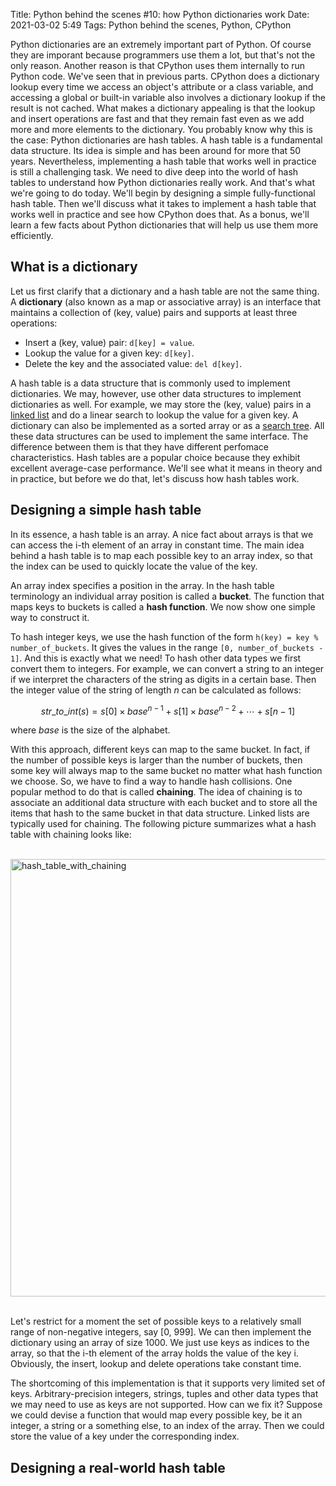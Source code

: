 Title: Python behind the scenes #10: how Python dictionaries work
Date: 2021-03-02 5:49
Tags: Python behind the scenes, Python, CPython

Python dictionaries are an extremely important part of Python. Of course they are imporant because programmers use them a lot, but that's not the only reason. Another reason is that CPython uses them internally to run Python code. We've seen that in previous parts. CPython does a dictionary lookup every time we access an object's attribute or a class variable, and accessing a global or built-in variable also involves a dictionary lookup if the result is not cached. What makes a dictionary appealing is that the lookup and insert operations are fast and that they remain fast even as we add more and more elements to the dictionary. You probably know why this is the case: Python dictionaries are hash tables. A hash table is a fundamental data structure. Its idea is simple and has been around for more that 50 years. Nevertheless, implementing a hash table that works well in practice is still a challenging task. We need to dive deep into the world of hash tables to understand how Python dictionaries really work. And that's what we're going to do today. We'll begin by designing a simple fully-functional hash table. Then we'll discuss what it takes to implement a hash table that works well in practice and see how CPython does that. As a bonus, we'll learn a few facts about Python dictionaries that will help us use them more efficiently.

## What is a dictionary

Let us first clarify that a dictionary and a hash table are not the same thing. A **dictionary** (also known as a map or associative array) is an interface that maintains a collection of (key, value) pairs and supports at least three operations:

* Insert a (key, value) pair: `d[key] = value`.
* Lookup the value for a given key: `d[key]`.
* Delete the key and the associated value: `del d[key]`.

A hash table is a data structure that is commonly used to implement dictionaries. We may, however, use other data structures to implement dictionaries as well. For example, we may store the (key, value) pairs in a [linked list](https://en.wikipedia.org/wiki/Linked_list) and do a linear search to lookup the value for a given key. A dictionary can also be implemented as a sorted array or as a [search tree](https://en.wikipedia.org/wiki/Search_tree). All these data structures can be used to implement the same interface. The difference between them is that they have different perfomace characteristics. Hash tables are a popular choice because they exhibit excellent average-case performance. We'll see what it means in theory and in practice, but before we do that, let's discuss how hash tables work.

## Designing a simple hash table

In its essence, a hash table is an array. A nice fact about arrays is that we can access the i-th element of an array in constant time. The main idea behind a hash table is to map each possible key to an array index, so that the index can be used to quickly locate the value of the key. 

An array index specifies a position in the array. In the hash table terminology an individual array position is called a **bucket**. The function that maps keys to buckets is called a **hash function**. We now show one simple way to construct it.

To hash integer keys, we use the hash function of the form `h(key) = key % number_of_buckets`.  It gives the values in the range `[0, number_of_buckets - 1]`. And this is exactly what we need! To hash other data types we first convert them to integers. For example, we can convert a string to an integer if we interpret the characters of the string as digits in a certain base. Then the integer value of the string of length $n$ can be calculated as follows:

$$str\_to\_int(s) = s[0] \times base ^{n-1} + s[1] \times base ^{n-2} + \cdots + s[n-1]$$

where $base$ is the size of the alphabet.

With this approach, different keys can map to the same bucket. In fact, if the number of possible keys is larger than the number of buckets, then some key will always map to the same bucket no matter what hash function we choose. So, we have to find a way to handle hash collisions. One popular method to do that is called **chaining**. The idea of chaining is to associate an additional data structure with each bucket and to store all the items that hash to the same bucket in that data structure. Linked lists are typically used for chaining. The following picture summarizes what a hash table with chaining looks like:

<br>

<img src="{static}/blog/python_bts_10/hash_table_with_chaining.png" alt="hash_table_with_chaining" style="width:700px; display: block; margin: 0 auto;" />

<br>

Let's restrict for a moment the set of possible keys to a relatively small range of non-negative integers, say [0, 999]. We can then implement the dictionary using an array of size 1000. We just use keys as indices to the array, so that the i-th element of the array holds the value of the key i. Obviously, the insert, lookup and delete operations take constant time.

The shortcoming of this implementation is that it supports very limited set of keys. Arbitrary-precision integers, strings, tuples and other data types that we may need to use as keys are not supported. How can we fix it? Suppose we could devise a function that would map every possible key, be it an integer, a string or a something else, to an index of the array. Then we could store the value of a key under the corresponding index.

## Designing a real-world hash table

